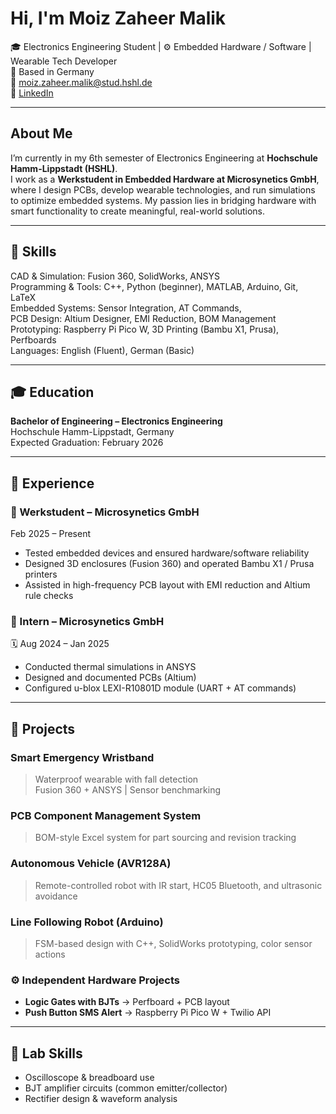 #  Hi, I'm Moiz Zaheer Malik

🎓 Electronics Engineering Student | ⚙️ Embedded Hardware / Software | Wearable Tech Developer  
📍 Based in Germany  
📧 moiz.zaheer.malik@stud.hshl.de  
🔗 [LinkedIn](https://www.linkedin.com/in/moiz-zaheer-malik-473ab1298)

---

##  About Me

I’m currently in my 6th semester of Electronics Engineering at **Hochschule Hamm-Lippstadt (HSHL)**.  
I work as a **Werkstudent in Embedded Hardware at Microsynetics GmbH**, where I design PCBs, develop wearable technologies, and run simulations to optimize embedded systems. My passion lies in bridging hardware with smart functionality to create meaningful, real-world solutions.

---

## 🔧 Skills

 CAD & Simulation: Fusion 360, SolidWorks, ANSYS  
 Programming & Tools: C++, Python (beginner), MATLAB, Arduino, Git, LaTeX  
 Embedded Systems: Sensor Integration, AT Commands,  
 PCB Design: Altium Designer, EMI Reduction, BOM Management  
 Prototyping: Raspberry Pi Pico W, 3D Printing (Bambu X1, Prusa), Perfboards  
 Languages: English (Fluent), German (Basic)

---

## 🎓 Education

**Bachelor of Engineering – Electronics Engineering**  
 Hochschule Hamm-Lippstadt, Germany  
 Expected Graduation: February 2026

---

## 💼 Experience

### 🔹 Werkstudent – Microsynetics GmbH  
 Feb 2025 – Present  
- Tested embedded devices and ensured hardware/software reliability  
- Designed 3D enclosures (Fusion 360) and operated Bambu X1 / Prusa printers  
- Assisted in high-frequency PCB layout with EMI reduction and Altium rule checks

### 🔹 Intern – Microsynetics GmbH  
🗓 Aug 2024 – Jan 2025  
- Conducted thermal simulations in ANSYS  
- Designed and documented PCBs (Altium)  
- Configured u-blox LEXI-R10801D module (UART + AT commands)

---

## 📁 Projects

###  Smart Emergency Wristband  
> Waterproof wearable with fall detection  
>  Fusion 360 + ANSYS |  Sensor benchmarking

###  PCB Component Management System  
> BOM-style Excel system for part sourcing and revision tracking

###  Autonomous Vehicle (AVR128A)  
> Remote-controlled robot with IR start, HC05 Bluetooth, and ultrasonic avoidance

###  Line Following Robot (Arduino)  
> FSM-based design with C++, SolidWorks prototyping, color sensor actions

### ⚙ Independent Hardware Projects  
- **Logic Gates with BJTs** → Perfboard + PCB layout  
- **Push Button SMS Alert** → Raspberry Pi Pico W + Twilio API

---

## 🔬 Lab Skills

- Oscilloscope & breadboard use  
- BJT amplifier circuits (common emitter/collector)  
- Rectifier design & waveform analysis
